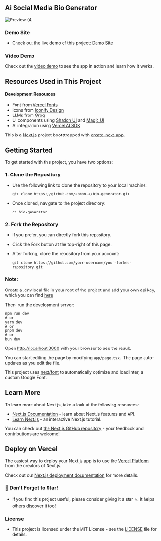 ## Ai Social Media Bio Generator

![Preview (4)](https://github.com/user-attachments/assets/f1e8b08c-c142-43a5-a5c0-6c19bd341d62)

###  Demo Site
   - Check out the live demo of this project: [Demo Site](https://bio-generator.jomon.dev)
   
### Video Demo
Check out the [video demo](https://www.linkedin.com/posts/jomonj_ai-socialmedia-webdevelopment-activity-7229086819584204800-LgTo?utm_source=share&utm_medium=member_desktop) to see the app in action and learn how it works.

## Resources Used in This Project

#### Development Resources

- Font from [Vercel Fonts](https://vercel.com/font/) <br />
- Icons from [Iconify Design](https://icon-sets.iconify.design/) <br />
- LLMs from [Groq](https://groq.com/) <br />
- UI components using [Shadcn UI](https://ui.shadcn.com/) and [Magic UI](https://magicui.design/) <br />
- AI integration using [Vercel AI SDK](https://sdk.vercel.ai/) <br />


This is a [Next.js](https://nextjs.org/) project bootstrapped with [create-next-app](https://github.com/vercel/next.js/tree/canary/packages/create-next-app).

## Getting Started

To get started with this project, you have two options:

### 1. Clone the Repository
   - Use the following link to clone the repository to your local machine:
    
     ```
     git clone https://github.com/Jomon-J/bio-generator.git
     ```
     
   - Once cloned, navigate to the project directory:
     
     ```
     cd bio-generator
     ```

### 2. Fork the Repository
   - If you prefer, you can directly fork this repository.
   - Click the Fork button at the top-right of this page.
   - After forking, clone the repository from your account:

     ```
     git clone https://github.com/your-username/your-forked-repository.git
     ```

### Note:
Create a .env.local file in your root of the project and add your own api key, which you can find [here](https://console.groq.com/keys)

Then, run the development server:

    npm run dev
    # or
    yarn dev
    # or
    pnpm dev
    # or
    bun dev

Open [http://localhost:3000](http://localhost:3000) with your browser to see the result.

You can start editing the page by modifying `app/page.tsx.` The page auto-updates as you edit the file.

This project uses [next/font](https://nextjs.org/docs/basic-features/font-optimization) to automatically optimize and load Inter, a custom Google Font.

## Learn More

To learn more about Next.js, take a look at the following resources:

- [Next.js Documentation](https://nextjs.org/docs) - learn about Next.js features and API.
- [Learn Next.js](https://nextjs.org/learn) - an interactive Next.js tutorial.

You can check out [the Next.js GitHub repository](https://github.com/vercel/next.js/) - your feedback and contributions are welcome!

## Deploy on Vercel

The easiest way to deploy your Next.js app is to use the [Vercel Platform](https://vercel.com/new?utm_medium=default-template&filter=next.js&utm_source=create-next-app&utm_campaign=create-next-app-readme) from the creators of Next.js.

Check out our [Next.js deployment documentation](https://nextjs.org/docs/deployment) for more details.

### 🌟 Don’t Forget to Star!
   - If you find this project useful, please consider giving it a star ⭐. It helps others discover it too!

###  License
   - This project is licensed under the MIT License - see the [LICENSE](https://opensource.org/license/MIT) file for details.
